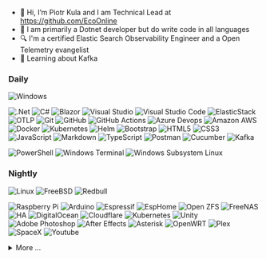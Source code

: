 - 👋 Hi, I’m Piotr Kula and I am Technical Lead at https://github.com/EcoOnline
- 👀 I am primarily a Dotnet developer but do write code in all languages
- 🔍 I'm a certified Elastic Search Observability Engineer and a Open Telemetry evangelist
- 🌱 Learning about Kafka

### Daily 

![Windows](https://img.shields.io/badge/Windows%20-0078D4.svg?style=for-the-badge&logo=windows&logoColor=white)

![.Net](https://img.shields.io/badge/.NET-5C2D91?style=for-the-badge&logo=.net&logoColor=white)
![C#](https://img.shields.io/badge/c%23-%23239120.svg?style=for-the-badge&logo=sharp&logoColor=white)
![Blazor](https://img.shields.io/badge/Blazor-512BD4.svg?style=for-the-badge&logo=blazor&logoColor=white)
![Visual Studio](https://img.shields.io/badge/Visual%20Studio-5C2D91.svg?style=for-the-badge&logo=visual-studio&logoColor=white)
![Visual Studio Code](https://img.shields.io/badge/Visual%20Studio%20Code-0078d7.svg?style=for-the-badge&logo=visual-studio-code&logoColor=white)
![ElasticStack](https://img.shields.io/badge/Elastic%20Stack-005571.svg?style=for-the-badge&logo=elasticstack&logoColor=white)
![OTLP](https://img.shields.io/badge/Open%20Telemetry-000000.svg?style=for-the-badge&logo=opentelemetry&logoColor=white)
![Git](https://img.shields.io/badge/git-%23F05033.svg?style=for-the-badge&logo=git&logoColor=white)
![GitHub](https://img.shields.io/badge/github-%23121011.svg?style=for-the-badge&logo=github&logoColor=white)
![GitHub Actions](https://img.shields.io/badge/github%20actions-%232671E5.svg?style=for-the-badge&logo=githubactions&logoColor=white)
![Azure Devops](https://img.shields.io/badge/Azure%20Devops-0078D7.svg?style=for-the-badge&logo=azuredevops&logoColor=white)
![Amazon AWS](https://img.shields.io/badge/Amazon%20AWS-FF9900.svg?style=for-the-badge&logo=amazonwebservices&logoColor=black)
![Docker](https://img.shields.io/badge/docker-%230db7ed.svg?style=for-the-badge&logo=docker&logoColor=white)
![Kubernetes](https://img.shields.io/badge/Kubernetes-326CE5.svg?style=for-the-badge&logo=kubernetes&logoColor=white)
![Helm](https://img.shields.io/badge/Helm-0F1689.svg?style=for-the-badge&logo=helm&logoColor=white)
![Bootstrap](https://img.shields.io/badge/bootstrap-%23563D7C.svg?style=for-the-badge&logo=bootstrap&logoColor=white)
![HTML5](https://img.shields.io/badge/html5-%23E34F26.svg?style=for-the-badge&logo=html5&logoColor=white)
![CSS3](https://img.shields.io/badge/css3-%231572B6.svg?style=for-the-badge&logo=css3&logoColor=white) 
![JavaScript](https://img.shields.io/badge/javascript-%23323330.svg?style=for-the-badge&logo=javascript&logoColor=%23F7DF1E)
![Markdown](https://img.shields.io/badge/markdown-%23000000.svg?style=for-the-badge&logo=markdown&logoColor=white)
![TypeScript](https://img.shields.io/badge/typescript-%23007ACC.svg?style=for-the-badge&logo=typescript&logoColor=white)
![Postman](https://img.shields.io/badge/Postman-FF6C37?style=for-the-badge&logo=postman&logoColor=white)
![Cucumber](https://img.shields.io/badge/Cucumber-23D96C?style=for-the-badge&logo=cucumber&logoColor=black)
![Kafka](https://img.shields.io/badge/Kafka-231F20?style=for-the-badge&logo=apachekafka&logoColor=white)

![PowerShell](https://img.shields.io/badge/PowerShell-%235391FE.svg?style=for-the-badge&logo=powershell&logoColor=white)
![Windows Terminal](https://img.shields.io/badge/Windows%20Terminal-%234D4D4D.svg?style=for-the-badge&logo=windows-terminal&logoColor=white)
![Windows Subsystem Linux](https://img.shields.io/badge/Windows%20Subystem%20Linux-%23241F31.svg?style=for-the-badge&logo=windows-susbsytem-linux&logoColor=white)

### Nightly

![Linux](https://img.shields.io/badge/Linux-FCC624.svg?style=for-the-badge&logo=linux&logoColor=black)
![FreeBSD](https://img.shields.io/badge/FreeBSD-AB2B28.svg?style=for-the-badge&logo=freebsd&logoColor=white)
![Redbull](https://img.shields.io/badge/RedBull-DB0A40.svg?style=for-the-badge&logo=redbull&logoColor=white)

![Raspberry Pi](https://img.shields.io/badge/-RaspberryPi-C51A4A?style=for-the-badge&logo=Raspberry-Pi)
![Arduino](https://img.shields.io/badge/Arduinio-00878F.svg?style=for-the-badge&logo=arduino&logoColor=white)
![Espressif](https://img.shields.io/badge/Espressif-E7352C.svg?style=for-the-badge&logo=espressif&logoColor=white)
![EspHome](https://img.shields.io/badge/ESPHome-000000.svg?style=for-the-badge&logo=esphome&logoColor=white)
![Open ZFS](https://img.shields.io/badge/Open%20ZFS-2A667F?style=for-the-badge&logo=openzfs)
![FreeNAS](https://img.shields.io/badge/FreeNAS-343434?style=for-the-badge&logo=freenas)
![HA](https://img.shields.io/badge/HomeAssistant-18BCF2?style=for-the-badge&logo=homeassistant&logoColor=white)
![DigitalOcean](https://img.shields.io/badge/DigitalOcean-%230167ff.svg?style=for-the-badge&logo=digitalOcean&logoColor=white)
![Cloudflare](https://img.shields.io/badge/Cloudflare-F38020?style=for-the-badge&logo=Cloudflare&logoColor=white)
![Kubernetes](https://img.shields.io/badge/kubernetes-%23326ce5.svg?style=for-the-badge&logo=kubernetes&logoColor=white)
![Unity](https://img.shields.io/badge/unity-%23000000.svg?style=for-the-badge&logo=unity&logoColor=white)
![Adobe Photoshop](https://img.shields.io/badge/adobe%20photoshop-%2331A8FF.svg?style=for-the-badge&logo=adobe%20photoshop&logoColor=white)
![After Effects](https://img.shields.io/badge/After%20Effects-9999FF.svg?style=for-the-badge&logo=adobeaftereffects&logoColor=white)
![Asterisk](https://img.shields.io/badge/Asterisk-F68F1E.svg?style=for-the-badge&logo=asterisk&logoColor=white)
![OpenWRT](https://img.shields.io/badge/OpenWRT-00B5E2.svg?style=for-the-badge&logo=openwrt&logoColor=white)
![Plex](https://img.shields.io/badge/PLEX-EBAF00.svg?style=for-the-badge&logo=plex&logoColor=white)
![SpaceX](https://img.shields.io/badge/SpaceX-000000.svg?style=for-the-badge&logo=spacex&logoColor=white)
![Youtube](https://img.shields.io/badge/YouTube-FF0000.svg?style=for-the-badge&logo=youtube&logoColor=white)


<details>
  <summary>
    More ...
  </summary>
<p>Used https://shields.io/ and https://simpleicons.org/ for the above. Inspired by other GitHub developers I follow. Hope it inspires you too!</p>
</details>


<!--
**p10tyr/p10tyr** is a ✨ _special_ ✨ repository because its `README.md` (this file) appears on your GitHub profile.

Here are some ideas to get you started:

- 🔭 I’m currently working on ...
- 🌱 I’m currently learning ...
- 👯 I’m looking to collaborate on ...
- 🤔 I’m looking for help with ...
- 💬 Ask me about ...
- 📫 How to reach me: ...
- 😄 Pronouns: ...
- ⚡ Fun fact: ...
-->
